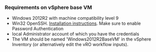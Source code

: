 ### Requirements on vSphere base VM
- Windows 2012R2 with machine compatibility level 9
- Win32 OpenSSH. [Installation instructions](https://github.com/PowerShell/Win32-OpenSSH/wiki/Install-Win32-OpenSSH). Make sure to enable Password Authentication
- local Administrator account of which you have the credentials
- The VM should be named 'Windows2012R2BaseVM' in the vSphere Inventory (or alternatively edit the vRO workflow inputs).
